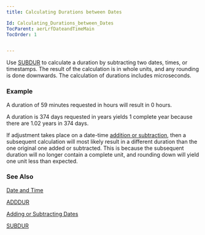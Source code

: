 ```yaml
---
title: Calculating Durations between Dates

Id: Calculating_Durations_between_Dates
TocParent: aerLrfDateandTimeMain
TocOrder: 1


---
```


Use [SUBDUR](SUBDUR.html) to calculate a duration by subtracting two dates, times, or timestamps. The result of the calculation is in whole units, and any rounding is done downwards. The calculation of durations includes microseconds. 

### Example
A duration of 59 minutes requested in hours will result in 0 hours. 

A duration is 374 days requested in years yields 1 complete year because there are 1.02 years in 374 days. 

If adjustment takes place on a date-time [addition or subtraction](Adding_or_Subtracting_Dates.html), then a subsequent calculation will most likely result in a different duration than the one original one added or subtracted. This is because the subsequent duration will no longer contain a complete unit, and rounding down will yield one unit less than expected. 

### See Also
[Date and Time](ecrLrfDateandTimeMain.html)

[ADDDUR](ADDHANDLER.html)

[Adding or Subtracting Dates](Adding_or_Subtracting_Dates.html)

[SUBDUR](SUBDUR.html) 

